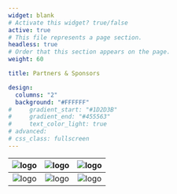 ```yaml
---
widget: blank
# Activate this widget? true/false
active: true
# This file represents a page section.
headless: true
# Order that this section appears on the page.
weight: 60

title: Partners & Sponsors

design:
  columns: "2"
  background: "#FFFFFF"
#     gradient_start: "#1D2D3B"
#     gradient_end: "#455563"
#     text_color_light: true
# advanced:
# css_class: fullscreen
---
```


| ![logo](logos/banner-horizontal-default-en.png)| ![logo](logos/c4dm_qml-logo.png) | ![logo](logos/Uniol_kompakt_cmyk_2.png) |
| :-: | :-: | :-: |
| ![logo](logos/ACTOR_logo_colour_fullname.png) | ![logo](logos/TELOGLIO_LOGO_EN-01-1024x432.png) | ![logo](logos/logo.png) |

